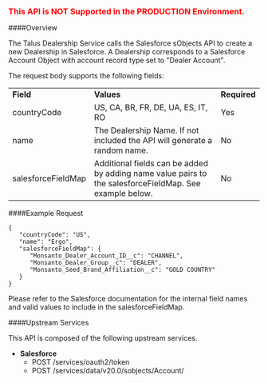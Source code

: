 <b><font size="3" color="red">This API is NOT Supported in the PRODUCTION Environment.</font></b><br> 

####Overview

The Talus Dealership Service calls the Salesforce sObjects API to create a new Dealership in Salesforce. A Dealership corresponds to a Salesforce Account Object 
with  account record type set to "Dealer Account". 

The request body supports the following fields: 

<table>
  <tr><td><b>Field</b></td><td><b>Values</b></td><td><b>Required</b></td></tr>
  <tr><td>countryCode</td><td>US, CA, BR, FR, DE, UA, ES, IT, RO</td><td>Yes</td></tr>
  <tr><td>name</td><td>The Dealership Name. If not included the API will generate a random name.</td><td>No</td></tr>
  <tr><td>salesforceFieldMap</td><td>Additional fields can be added by adding name value pairs to the salesforceFieldMap. 
  See example below.</td><td>No</td></tr>
</table>

 
####Example Request

    {
       "countryCode": "US",
       "name": "Ergo",
       "salesforceFieldMap": {
          "Monsanto_Dealer_Account_ID__c": "CHANNEL",
          "Monsanto_Dealer_Group__c": "DEALER",
          "Monsanto_Seed_Brand_Affiliation__c": "GOLD COUNTRY"
       }
    }
    
Please refer to the Salesforce documentation for the internal field names and valid values to include in the salesforceFieldMap.

####Upstream Services
 
This API is composed of the following upstream services. 

 - **Salesforce** 
   - POST /services/oauth2/token
   - POST /services/data/v20.0/sobjects/Account/

 